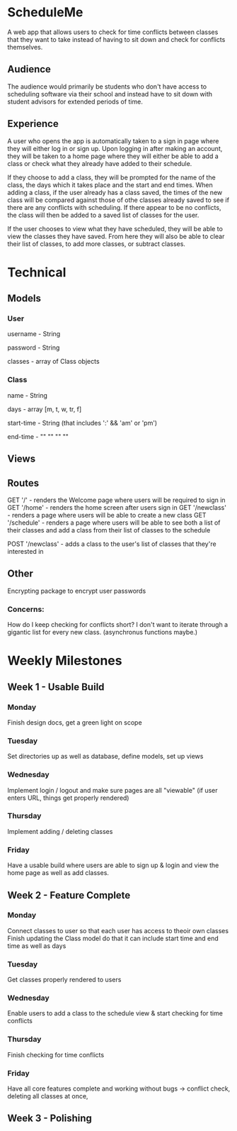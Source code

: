 # ScheduleMe
A web app that allows users to check for time conflicts between classes that they want to take 
instead of having to sit down and check for conflicts themselves.

## Audience
The audience would primarily be students who don't have access to scheduling software via their school
and instead have to sit down with student advisors for extended periods of time.

## Experience
A user who opens the app is automatically taken to a sign in page where they will either log in or sign up. 
Upon logging in after making an account, they will be taken to a home page where they will either be able to add a class or 
check what they already have added to their schedule. 

If they choose to add a class, they will be prompted for the name of the class, 
the days which it takes place and the start and end times. When adding a class, if the user already has a class saved, the
times of the new class will be compared against those of othe classes already saved to see if there are any conflicts with scheduling.
If there appear to be no conflicts, the class will then be added to a saved list of classes for the user.

If the user chooses to view what they have scheduled, they will be able to view the classes they have saved. From here they 
will also be able to clear their list of classes, to add more classes, or subtract classes.

# Technical
## Models
### User
username - String

password - String

classes - array of Class objects

### Class
name - String 

days - array [m, t, w, tr, f]

start-time - String (that includes ':' && 'am' or 'pm')

end-time - "" "" "" ""

## Views

## Routes
GET '/' - renders the Welcome page where users will be required to sign in
GET '/home' - renders the home screen after users sign in
GET '/newclass' - renders a page where users will be able to create a new class
GET '/schedule' - renders a page where users will be able to see both a list of their classes and add a class from their list of classes
                  to the schedule
                  
POST '/newclass' - adds a class to the user's list of classes that they're interested in


## Other
Encrypting package to encrypt user passwords

### Concerns:
How do I keep checking for conflicts short? I don't want to iterate through a gigantic list for every new class. (asynchronus functions maybe.) 

# Weekly Milestones
## Week 1 - Usable Build
### Monday 
Finish design docs, get a green light on scope
### Tuesday
Set directories up as well as database, define models, set up views
### Wednesday
Implement login / logout and make sure pages are all "viewable" (if user enters URL, things get properly rendered)
### Thursday
Implement adding / deleting classes 
### Friday
Have a usable build where users are able to sign up & login and view the home page as well as add classes.

## Week 2 - Feature Complete
### Monday 
Connect classes to user so that each user has access to theoir own classes
Finish updating the Class model do that it can include start time and end time as well as days
### Tuesday
Get classes properly rendered to users
### Wednesday
Enable users to add a class to the schedule view & start checking for time conflicts
### Thursday
Finish checking for time conflicts
### Friday
Have all core features complete and working without bugs -> conflict check, deleting all classes at once,

## Week 3 - Polishing
